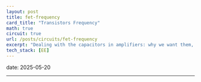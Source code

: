 ```yaml
---
layout: post
title: fet-frequency
card_title: "Transistors Frequency"
math: true
circuit: true
url: /posts/circuits/fet-frequency
excerpt: "Dealing with the capacitors in amplifiers: why we want them, how to pick them."
tech_stack: [EE]
---
```


date: 2025-05-20

***
